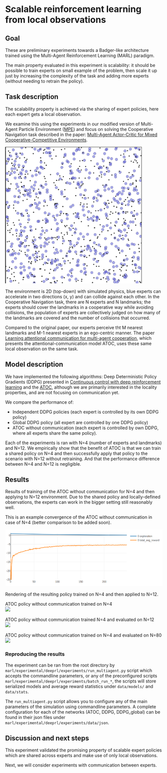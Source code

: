 # Scalable reinforcement learning from local observations


## Goal
These are preliminary experiments towards a Badger-like architecture trained using the Multi-Agent Reinforcement Learning (MARL) paradigm.

The main property evaluated in this experiment is scalability: it should be possible to train experts on small example of the problem, then scale it up just by increasing the complexity of the task and adding more experts (without needing to retrain the policy).

## Task description

The scalability property is achieved via the sharing of expert policies, here each expert gets a local observation. 

We examine this using the experiments in our modified version of Multi-Agent Particle Environment ([MPE](https://github.com/openai/multiagent-particle-envs)) and focus on solving the Cooperative Navigation task described in the paper: [Multi-Agent Actor-Critic for Mixed Cooperative-Competitive Environments](
https://arxiv.org/abs/1706.02275).

![Environment containing agents (blue) and landmarks (black)](images/env_small.png) 

The environment is 2D (top-down) with simulated physics, blue experts can accelerate in two directions (x, y) and can collide against each other.
In the Cooperative Navigation task, there are N experts and N landmarks; the experts should cover the landmarks in a cooperative way while avoiding collisions, the population of experts are collectively judged on how many of the landmarks are covered and the number of collisions that occurred.

Compared to the original paper, our experts perceive tht M nearest landmarks and M-1 nearest experts in an ego-centric manner. The paper [Learning attentional communication for multi-agent cooperation](https://arxiv.org/abs/1805.07733), which presents the attentional-communication model ATOC, uses these same local observation on the same task.

## Model description

We have implemented the following algorithms: Deep Deterministic Policy Gradients (DDPG) presented in [Continuous control with deep reinforcement learning](https://arxiv.org/pdf/1509.02971.pdf) and the [ATOC](https://arxiv.org/abs/1805.07733), although we are primarily interested in the locality properties, and are not focusing on communication yet.

We compare the performance of:

* Independent DDPG policies (each expert is controlled by its own DDPG policy)
* Global DDPG policy (all expert are controlled by one DDPG policy)
* ATOC without communication (each expert is controlled by own DDPG, where all experts share the same policy).

Each of the experiments is ran with N=4 (number of experts and landmarks) and N=12.
We empirically show that the benefit of ATOC is that we can train a shared policy on N=4 and then successfully apply that policy to the scenario with N=12 without retraining. And that the performance difference between N=4 and N=12 is negligible.


## Results

Results of training of the ATOC without communication for N=4 and then applying to N=12 environment.
Due to the shared policy and locally-defined observations, the experts can work in the bigger setting still reasonably well. 

This is an example convergence of the ATOC without communication in case of N=4 (better comparison to be added soon).

![Exmaple convergence of the ATOC without communication learning on N=4](images/convergence_atoc_no_comm.png)

Rendering of the resulting policy trained on N=4 and then applied to N=12.

ATOC policy without communication trained on N=4   
<img src="images/atoc_no_comm_4_final.gif" width="350">

ATOC policy without communication trained N=4 and evaluated on N=12   
<img src="images/spread_no_comm12_agents.gif" width="350">

ATOC policy without communication trained on N=4 and evaluated on N=80   
<img src="images/spread_no_comm80_agents.gif" width="350">


### Reproducing the results

The experiment can be ran from the root directory by `marl/experimental/deeprl/experiments/run_multiagent.py` script which accepts the commandline parameters, or any of the preconfigured scripts `marl/experimental/deeprl/experiments/batch_run_*`, the scripts will store serialized models and average reward statistics under `data/models/` and `data/stats`.

The `run_multiagent.py` script allows you to configure any of the main parameters of the simulation using commandline parameters. A complete configuration for each of the networks (ATOC, DDPG, DDPG_global) can be found in their json files under `marl/experimental/deeprl/experiments/data/json`.

## Discussion and next steps

This experiment validated the promising property of scalable expert policies which are shared across experts and make use of only local observations.

Next, we will consider experiments with communication between experts.





